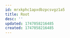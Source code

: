 ```yaml
---
id: mrxkphc1apxdbzpcsvgz1a5
title: Root
desc: ''
updated: 1747058216485
created: 1747058216485
---
```

